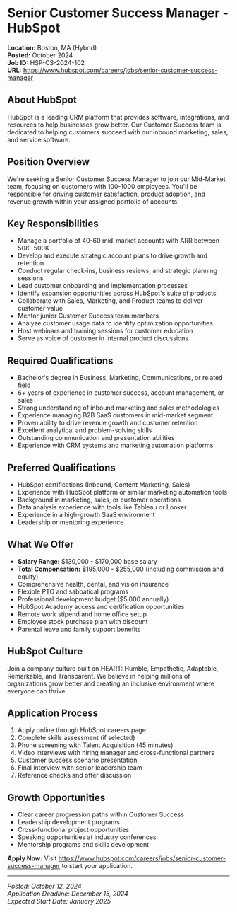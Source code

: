 # Senior Customer Success Manager - HubSpot
**Location:** Boston, MA (Hybrid)  
**Posted:** October 2024  
**Job ID:** HSP-CS-2024-102  
**URL:** https://www.hubspot.com/careers/jobs/senior-customer-success-manager

## About HubSpot
HubSpot is a leading CRM platform that provides software, integrations, and resources to help businesses grow better. Our Customer Success team is dedicated to helping customers succeed with our inbound marketing, sales, and service software.

## Position Overview
We're seeking a Senior Customer Success Manager to join our Mid-Market team, focusing on customers with 100-1000 employees. You'll be responsible for driving customer satisfaction, product adoption, and revenue growth within your assigned portfolio of accounts.

## Key Responsibilities
- Manage a portfolio of 40-60 mid-market accounts with ARR between $50K-$500K
- Develop and execute strategic account plans to drive growth and retention
- Conduct regular check-ins, business reviews, and strategic planning sessions
- Lead customer onboarding and implementation processes
- Identify expansion opportunities across HubSpot's suite of products
- Collaborate with Sales, Marketing, and Product teams to deliver customer value
- Mentor junior Customer Success team members
- Analyze customer usage data to identify optimization opportunities
- Host webinars and training sessions for customer education
- Serve as voice of customer in internal product discussions

## Required Qualifications
- Bachelor's degree in Business, Marketing, Communications, or related field
- 6+ years of experience in customer success, account management, or sales
- Strong understanding of inbound marketing and sales methodologies
- Experience managing B2B SaaS customers in mid-market segment
- Proven ability to drive revenue growth and customer retention
- Excellent analytical and problem-solving skills
- Outstanding communication and presentation abilities
- Experience with CRM systems and marketing automation platforms

## Preferred Qualifications
- HubSpot certifications (Inbound, Content Marketing, Sales)
- Experience with HubSpot platform or similar marketing automation tools
- Background in marketing, sales, or customer operations
- Data analysis experience with tools like Tableau or Looker
- Experience in a high-growth SaaS environment
- Leadership or mentoring experience

## What We Offer
- **Salary Range:** $130,000 - $170,000 base salary
- **Total Compensation:** $195,000 - $255,000 (including commission and equity)
- Comprehensive health, dental, and vision insurance
- Flexible PTO and sabbatical programs
- Professional development budget ($5,000 annually)
- HubSpot Academy access and certification opportunities
- Remote work stipend and home office setup
- Employee stock purchase plan with discount
- Parental leave and family support benefits

## HubSpot Culture
Join a company culture built on HEART: Humble, Empathetic, Adaptable, Remarkable, and Transparent. We believe in helping millions of organizations grow better and creating an inclusive environment where everyone can thrive.

## Application Process
1. Apply online through HubSpot careers page
2. Complete skills assessment (if selected)
3. Phone screening with Talent Acquisition (45 minutes)
4. Video interviews with hiring manager and cross-functional partners
5. Customer success scenario presentation
6. Final interview with senior leadership team
7. Reference checks and offer discussion

## Growth Opportunities
- Clear career progression paths within Customer Success
- Leadership development programs
- Cross-functional project opportunities
- Speaking opportunities at industry conferences
- Mentorship programs and skills development

**Apply Now:** Visit https://www.hubspot.com/careers/jobs/senior-customer-success-manager to start your application.

---
*Posted: October 12, 2024*  
*Application Deadline: December 15, 2024*  
*Expected Start Date: January 2025*